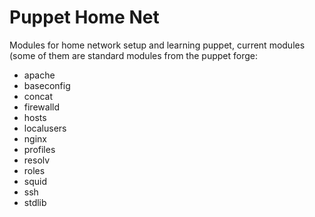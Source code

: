 # Puppet Home Net
Modules for home network setup and learning puppet, current modules (some of them are standard modules from the puppet forge:

* apache
* baseconfig
* concat
* firewalld
* hosts
* localusers
* nginx
* profiles
* resolv
* roles
* squid
* ssh
* stdlib

